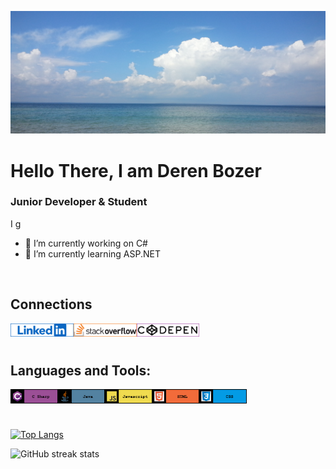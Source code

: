 
![Junior Developer](https://raw.githubusercontent.com/DerenB/DerenB/main/Banner_Picture.jpg)

# Hello There, I am Deren Bozer
### Junior Developer & Student

I g

- 🔭 I’m currently working on C# 
- 🌱 I’m currently learning ASP.NET 
<br>

## Connections
<a href="https://www.linkedin.com/in/deren-bozer/" target="_blank"><img align="left" alt="LinkedIn" width="20%" height="20%" src="https://raw.githubusercontent.com/DerenB/DerenB/main/Icons/LinkedInBanner.png" /></a>
<a href="https://stackoverflow.com/users/11200351/deren-bozer" target="_blank"><img align="left" alt="StackOverFlow" width="20%" height="20%"  src="https://raw.githubusercontent.com/DerenB/DerenB/main/Icons/StackoverflowBanner.png" /></a>
<a href="https://codepen.io/dbozer" target="_blank"><img align="left" alt="CodePen" width="20%" height="20%" src="https://raw.githubusercontent.com/DerenB/DerenB/main/Icons/CodepenBanner.png" /></a>
<br>
<br>

## Languages and Tools: 
<img align="left" alt="C#" width="15%" height="15%" src="https://raw.githubusercontent.com/DerenB/DerenB/main/Icons/CSharpBanner.png" />
<img align="left" alt="Java" width="15%" height="15%" src="https://raw.githubusercontent.com/DerenB/DerenB/main/Icons/JavaBanner.png" />
<img align="left" alt="Javascript" width="15%" height="15%" src="https://raw.githubusercontent.com/DerenB/DerenB/main/Icons/JavascriptBanner.png" />
<img align="left" alt="HTML" width="15%" height="15%" src="https://raw.githubusercontent.com/DerenB/DerenB/main/Icons/HTMLBanner.png" />
<img align="left" alt="CSS" width="15%" height="15%" src="https://raw.githubusercontent.com/DerenB/DerenB/main/Icons/CSSBanner.png" />
<br>
<br>

##

[![Top Langs](https://github-readme-stats.vercel.app/api/top-langs/?username=DerenB)](https://github.com/anuraghazra/github-readme-stats)

![GitHub streak stats](https://github-readme-streak-stats.herokuapp.com/?user=DerenB)  

